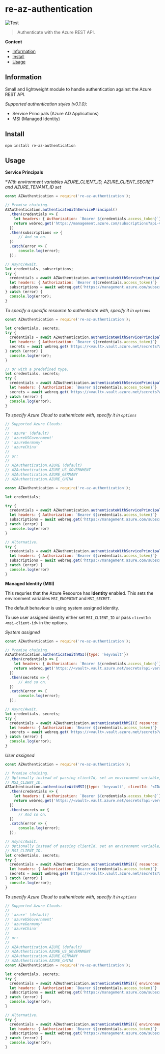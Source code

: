 # re-az-authentication

![Test](https://github.com/RedeployAB/re-az-authentication/workflows/Test/badge.svg)

> Authenticate with the Azure REST API.

**Content**

* [Information](#information)
* [Install](#install)
* [Usage](#usage)

## Information

Small and lightweight module to handle authentication against the Azure REST API.

*Supported authentication styles (v0.1.0)*:

* Service Principals (Azure AD Applications)
* MSI (Managed Identity)

## Install

```
npm install re-az-authentication
```

## Usage

**Service Principals**

**With environment variables AZURE_CLIENT_ID, AZURE_CLIENT_SECRET and AZURE_TENANT_ID set*
```js
const AZAuthentication = require('re-az-authentication');

// Promise chaining.
AZAuthentication.authenticateWithServicePrincipal()
  .then(credentials => {
    let headers: { Authorization: `Bearer ${credentials.access_token}`}
    return webreq.get('https://management.azure.com/subscriptions?api-version=2016-06-01', { headers: headers });
  })
  .then(subscriptions => {
      // And so on.
  })
  .catch(error => {
      console.log(error);
  });

// Async/Await.
let credentials, subscriptions;
try {
  credentials = await AZAuthentication.authenticateWithServicePrincipal();
  let headers: { Authorization: `Bearer ${credentials.access_token}`}
  subscriptions = await webreq.get('https://management.azure.com/subscriptions?api-version=2016-06-01', { headers: headers });
} catch (error) {
  console.log(error);
}
```

*To specify a specific resource to authenticate with, specify it in `options`*
```js
const AZAuthentication = require('re-az-authentication');

let credentials, secrets;
try {
  credentials = await AZAuthentication.authenticateWithServicePrincipal({ resource: 'https://vault.azure.net' });
  let headers: { Authorization: `Bearer ${credentials.access_token}`}
  secrets = await webreq.get('https://<vault>.vault.azure.net/secrets?api-version=7.0', { headers: headers });
} catch (error) {
  console.log(error);
}

// Or with a predefined type.
let credentials, secrets;
try {
  credentials = await AZAuthentication.authenticateWithServicePrincipal({ type: 'keyvault' });
  let headers: { Authorization: `Bearer ${credentials.access_token}`}
  secrets = await webreq.get('https://<vault>.vault.azure.net/secrets?api-version=7.0', { headers: headers });
} catch (error) {
  console.log(error);
}
```

*To specify Azure Cloud to authenticate with, specify it in `options`*
```js
// Supported Azure Clouds:
//
// 'azure' (default)
// 'azureUSGovernment'
// 'azureGermany'
// 'azureChina'
//
// or:
//
// AZAuthentication.AZURE (default)
// AZAuthentication.AZURE_US_GOVERNMENT
// AZAuthentication.AZURE_GERMANY
// AZAuthentication.AZURE_CHINA

const AZAuthentication = require('re-az-authentication');

let credentials;

try {
  credentials = await AZAuthentication.authenticateWithServicePrincipal({ environment: 'azureGermany' });
  let headers: { Authorization: `Bearer ${credentials.access_token}`}
  subscriptions = await webreq.get('https://management.azure.com/subscriptions?api-version=2016-06-01', { headers: headers });
} catch (errpr) {
  console.log(error)
}

// Alternative.
try {
  credentials = await AZAuthentication.authenticateWithServicePrincipal({ environment: AZAuthentication.AZURE_GERMANY });
  let headers: { Authorization: `Bearer ${credentials.access_token}`}
  subscriptions = await webreq.get('https://management.azure.com/subscriptions?api-version=2016-06-01', { headers: headers });
} catch (errpr) {
  console.log(error)
}
```

**Managed Identity (MSI)**

This requries that the Azure Resource has **Identity** enabled.
This sets the environment variables `MSI_ENDPOINT` and `MSI_SECRET`.

The default behaviour is using system assigned identity.

To use user assigned identity either set `MSI_CLIENT_ID` or pass
`clientId: <msi-client-id>` in the options.

*System assigned*
```js
const AZAuthentication = require('re-az-authentication');

// Promise chaining.
AZAuthentication.authenticateWithMSI({type: 'keyvault'})
  .then(credentials => {
    let headers: { Authorization: `Bearer ${credentials.access_token}`}
    return webreq.get('https://<vault>.vault.azure.net/secrets?api-version=7.0', { headers: headers });
  })
  .then(secrets => {
      // And so on.
  })
  .catch(error => {
      console.log(error);
  });

// Async/Await.
let credentials, secrets;
try {
  credentials = await AZAuthentication.authenticateWithMSI({ resource: 'https://vault.azure.net' });
  let headers: { Authorization: `Bearer ${credentials.access_token}`}
  secrets = await webreq.get('https://<vault>.vault.azure.net/secrets?api-version=7.0', { headers: headers });
} catch (error) {
  console.log(error);
}
```

*User assigned*
```js
const AZAuthentication = require('re-az-authentication');

// Promise chaining.
// Optionally instead of passing clientId, set an environment variable,
// MSI_CLIENT_ID.
AZAuthentication.authenticateWithMSI({type: 'keyvault', clientId: '<ID>'})
  .then(credentials => {
    let headers: { Authorization: `Bearer ${credentials.access_token}`}
    return webreq.get('https://<vault>.vault.azure.net/secrets?api-version=7.0', { headers: headers });
  })
  .then(secrets => {
      // And so on.
  })
  .catch(error => {
      console.log(error);
  });

// Async/Await.
// Optionally instead of passing clientId, set an environment variable,
// MSI_CLIENT_ID.
let credentials, secrets;
try {
  credentials = await AZAuthentication.authenticateWithMSI({ resource: 'https://vault.azure.net', clientId: '<ID>' });
  let headers: { Authorization: `Bearer ${credentials.access_token}`}
  secrets = await webreq.get('https://<vault>.vault.azure.net/secrets?api-version=7.0', { headers: headers });
} catch (error) {
  console.log(error);
}
```

*To specify Azure Cloud to authenticate with, specify it in `options`*
```js
// Supported Azure Clouds:
//
// 'azure' (default)
// 'azureUSGovernment'
// 'azureGermany'
// 'azureChina'
//
// or:
//
// AZAuthentication.AZURE (default)
// AZAuthentication.AZURE_US_GOVERNMENT
// AZAuthentication.AZURE_GERMANY
// AZAuthentication.AZURE_CHINA
const AZAuthentication = require('re-az-authentication');

let credentials, secrets;
try {
  credentials = await AZAuthentication.authenticateWithMSI({ environment: 'azureGermany' });
  let headers: { Authorization: `Bearer ${credentials.access_token}`}
  subscriptions = await webreq.get('https://management.azure.com/subscriptions?api-version=2016-06-01', { headers: headers });
} catch (error) {
  console.log(error);
}

// Alternative.
try {
  credentials = await AZAuthentication.authenticateWithMSI({ environment: AZAuthentication.AZURE_GERMANY });
  let headers: { Authorization: `Bearer ${credentials.access_token}`}
  subscriptions = await webreq.get('https://management.azure.com/subscriptions?api-version=2016-06-01', { headers: headers });
} catch (error) {
  console.log(error);
}
```

